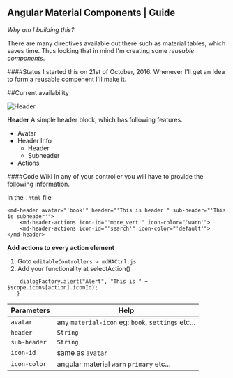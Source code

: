 ## Angular Material Components | Guide

_Why am I building this?_

There are many directives available out there such as material tables, which saves time. Thus looking that in mind I'm creating some _reusable components_.

####Status
I started this on 21st of October, 2016. Whenever I'll get an Idea to form a reusable compenent I'll make it.

##Current availability

![Header](https://s17.postimg.org/cfulldnxr/image.jpg)

**Header** A simple header block, which has following features.
* Avatar
* Header Info
	* Header
	* Subheader
* Actions


####Code Wiki
In any of your controller you will have to provide the following information.

In the `.html` file
```
<md-header avatar="'book'" header="'This is header'" sub-header="'This is subheader'">
	<md-header-actions icon-id="'more_vert'" icon-color="'warn'">
	<md-header-actions icon-id="'search'" icon-color="'default'">
</md-header>
```
**Add actions to every action element**

1. Goto `editableControllers > mdHACtrl.js`
2. Add your functionality at selectAction()

```$scope.selectAction=function(action){ //Add functionality here.             
	dialogFactory.alert("Alert", "This is " + $scope.icons[action].iconId);
   }
```	
Parameters | Help
---------- | ----
`avatar` | any `material-icon` eg: `book`, `settings` etc...
`header` | `String`
`sub-header` | `String`
`icon-id` | same as `avatar`
`icon-color` | angular material `warn` `primary` etc...

